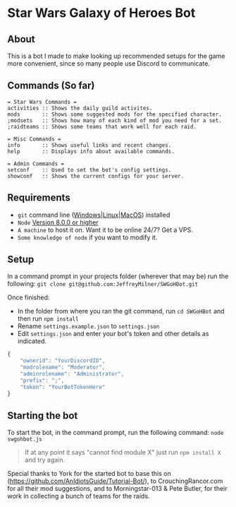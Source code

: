 # Star Wars Galaxy of Heroes Bot

## About
This is a bot I made to make looking up recommended setups for the game more convenient, since so many people use Discord to communicate.

## Commands (So far)
```asciidoc
= Star Wars Commands =
activities :: Shows the daily guild activites.
mods       :: Shows some suggested mods for the specified character.
;modsets   :: Shows how many of each kind of mod you need for a set.
;raidteams :: Shows some teams that work well for each raid.

= Misc Commands =
info       :: Shows useful links and recent changes.
help       :: Displays info about available commands.

= Admin Commands =
setconf    :: Used to set the bot's config settings.
showconf   :: Shows the current configs for your server.
```

## Requirements
- `git` command line ([Windows](https://git-scm.com/download/win)|[Linux](https://git-scm.com/book/en/v2/Getting-Started-Installing-Git)|[MacOS](https://git-scm.com/download/mac)) installed
- `Node` [Version 8.0.0 or higher](https://nodejs.org)
- `A machine` to host it on. Want it to be online 24/7? Get a VPS.
- `Some knowledge of node` if you want to modify it.

## Setup
In a command prompt in your projects folder (wherever that may be) run the following:
`git clone git@github.com:JeffreyMilner/SWGoHBot.git`

Once finished: 
- In the folder from where you ran the git command, run `cd SWGoHBot` and then run `npm install`
- Rename `settings.example.json` to `settings.json`
- Edit `settings.json` and enter your bot's token and other details as indicated. 
```js
{
    "ownerid": "YourDiscordID",
    "modrolename": "Moderator",
    "adminrolename": "Administrator",
    "prefix": ";",
    "token": "YourBotTokenHere"
}

```

## Starting the bot
To start the bot, in the command prompt, run the following command:
`node swgohbot.js`
> If at any point it says "cannot find module X" just run `npm install X` and try again.


Special thanks to York for the started bot to base this on (https://github.com/AnIdiotsGuide/Tutorial-Bot/),
to CrouchingRancor.com for all their mod suggestions,
and to Morningstar-013 & Pete Butler, for their work in collecting a bunch of teams for the raids.

